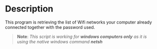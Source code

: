 # Description

This program is retrieving the list of Wifi networks your computer already connected together with the password used.
>**Note**: *This script is working for **windows computers only** as it is using the native windows command **netsh***

